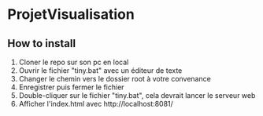 # ProjetVisualisation

## How to install
1. Cloner le repo sur son pc en local
2. Ouvrir le fichier "tiny.bat" avec un éditeur de texte
3. Changer le chemin vers le dossier root à votre convenance
4. Enregistrer puis fermer le fichier 
5. Double-cliquer sur le fichier "tiny.bat", cela devrait lancer le serveur web
6. Afficher l'index.html avec http://localhost:8081/ 
